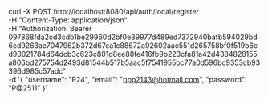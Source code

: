 curl -X POST http://localhost:8080/api/auth/local/register \
     -H "Content-Type: application/json" \
     -H "Authorization: Bearer 097868fda2cd3cdb1be29960d2bf0e39977d489ed7372940bafb594029bd6cd9263ae7047962b372d67ca1c88672a92602aae551d265758bf0f519b6cd90021784d64dcb3c623c801d8ee88fe416fb9b223cfa81a42d4384828155a806bd275754d2493d81544b517b5aac5f7541955bc77a0d596bc9353cb93396d985c57adc" \
     -d '{
          "username": "P24",
          "email": "ppp2143@hotmail.com",
          "password": "P@2511"
     }'

